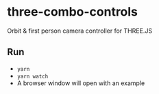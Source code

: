 # three-combo-controls
Orbit &amp; first person camera controller for THREE.JS

## Run
- `yarn`
- `yarn watch`
- A browser window will open with an example